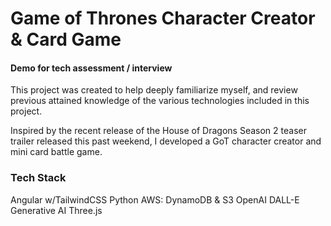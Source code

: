 # Game of Thrones Character Creator & Card Game

#### Demo for tech assessment / interview

This project was created to help deeply familiarize myself, and review previous attained knowledge of the various technologies included in this project.

Inspired by the recent release of the House of Dragons Season 2 teaser trailer released this past weekend, I developed a GoT character creator and mini card battle game.

### Tech Stack

Angular w/TailwindCSS
Python
AWS: DynamoDB & S3
OpenAI DALL-E Generative AI
Three.js

